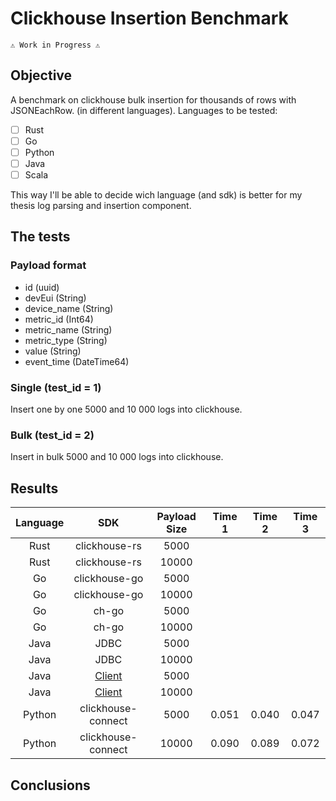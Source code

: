 # Clickhouse Insertion Benchmark

```
⚠️ Work in Progress ⚠️
```

## Objective
A benchmark on clickhouse bulk insertion for thousands of rows with JSONEachRow. (in different languages).
Languages to be tested:
- [ ] Rust
- [ ] Go
- [ ] Python
- [ ] Java
- [ ] Scala

This way I'll be able to decide wich language (and sdk) is better for my thesis log parsing and insertion component.

## The tests

### Payload format

- id (uuid)
- devEui (String)
- device_name (String)
- metric_id (Int64)
- metric_name (String)
- metric_type (String)
- value (String)
- event_time (DateTime64)

### Single (test_id = 1)

Insert one by one 5000 and 10 000 logs into clickhouse.

### Bulk (test_id = 2)

Insert in bulk 5000 and 10 000 logs into clickhouse.

## Results

|Language| SDK | Payload Size | Time 1 | Time 2 | Time 3 |
|:------:|:---:|:------------:|:------:|:------:|:------:|
|Rust|clickhouse-rs|5000|  | | |
|Rust|clickhouse-rs|10000|  | | |
|Go|clickhouse-go|5000|  | | |
|Go|clickhouse-go|10000|  | | |
|Go|ch-go|5000|  | | |
|Go|ch-go|10000|  | | |
|Java|JDBC|5000|  | | |
|Java|JDBC|10000|  | | |
|Java|[Client](https://clickhouse.com/docs/integrations/language-clients/java/client)|5000| | | |
|Java|[Client](https://clickhouse.com/docs/integrations/language-clients/java/client)|10000| | | |
|Python|clickhouse-connect|5000| 0.051 | 0.040 | 0.047 |
|Python|clickhouse-connect|10000| 0.090 | 0.089 | 0.072 |


## Conclusions

